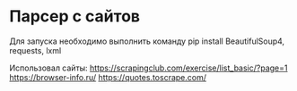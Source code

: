 # Парсер с сайтов 
Для запуска необходимо выполнить команду pip install BeautifulSoup4, requests, lxml

Использовал сайты:
https://scrapingclub.com/exercise/list_basic/?page=1
https://browser-info.ru/
https://quotes.toscrape.com/
